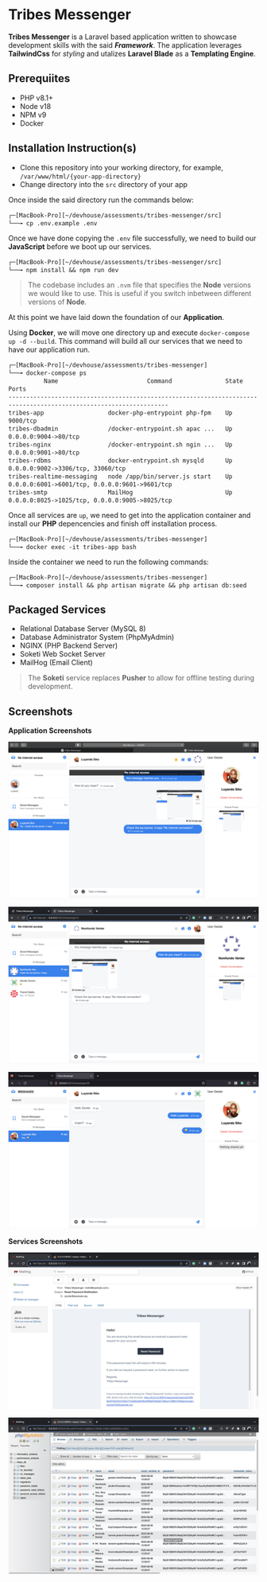 # Tribes Messenger #

**Tribes Messenger** is a Laravel based application written to showcase development 
skills with the said ***Framework***. The application leverages **TailwindCss** for 
*styling* and utalizes **Laravel Blade** as a **Templating Engine**. 

## Prerequiites ##

- PHP v8.1+
- Node v18
- NPM v9
- Docker

## Installation Instruction(s) ##

- Clone this repository into your working directory, for example, `/var/www/html/{your-app-directory}`
- Change directory into the `src` directory of your app

Once inside the said directory run the commands below:

```cli
┌─[MacBook-Pro][~/devhouse/assessments/tribes-messenger/src]
└──╼ cp .env.example .env
```

Once we have done copying the `.env` file successfully, we need to build our **JavaScript** before 
we boot up our services.

```cli
┌─[MacBook-Pro][~/devhouse/assessments/tribes-messenger/src]
└──╼ npm install && npm run dev
```

> The codebase includes an `.nvm` file that specifies the **Node** versions we 
> would like to use. This is useful if you switch inbetween different versions of **Node**.

At this point we have laid down the foundation of our **Application**.

Using **Docker**, we will move one directory up and execute `docker-compose up -d --build`. 
This command will build all our services that we need to have our application run.

```cli
┌─[MacBook-Pro][~/devhouse/assessments/tribes-messenger]
└──╼ docker-compose ps
          Name                         Command               State                       Ports
-------------------------------------------------------------------------------------------------------------------
tribes-app                  docker-php-entrypoint php-fpm    Up      9000/tcp
tribes-dbadmin              /docker-entrypoint.sh apac ...   Up      0.0.0.0:9004->80/tcp
tribes-nginx                /docker-entrypoint.sh ngin ...   Up      0.0.0.0:9001->80/tcp
tribes-rdbms                docker-entrypoint.sh mysqld      Up      0.0.0.0:9002->3306/tcp, 33060/tcp
tribes-realtime-messaging   node /app/bin/server.js start    Up      0.0.0.0:6001->6001/tcp, 0.0.0.0:9601->9601/tcp
tribes-smtp                 MailHog                          Up      0.0.0.0:8025->1025/tcp, 0.0.0.0:9005->8025/tcp

```

Once all services are `up`, we need to get into the application container and install our **PHP** depencencies 
and finish off installation process.

```cli
┌─[MacBook-Pro][~/devhouse/assessments/tribes-messenger]
└──╼ docker exec -it tribes-app bash
```

Inside the container we need to run the following commands:

```cli
┌─[MacBook-Pro][~/devhouse/assessments/tribes-messenger]
└──╼ composer install && php artisan migrate && php artisan db:seed
```

## Packaged Services ##

- Relational Database Server (MySQL 8)
- Database Administrator System (PhpMyAdmin)
- NGINX (PHP Backend Server)
- Soketi Web Socket Server
- MailHog (Email Client)

> The **Soketi** service replaces **Pusher** to allow for offline testing during development.

## Screenshots ##

**Application Screenshots**

!["Chat 1"](docs/images/Screenshot20230808_1.png)

!["Chat 2"](docs/images/Screenshot20230808_2.png)

!["Chat 3"](docs/images/Screenshot20230808_3.png)

**Services Screenshots**

!["MailHog"](docs/images/Screenshot20230808_4.png)

![ "PHPMyAdmin"](docs/images/Screenshot20230808_5.png)

